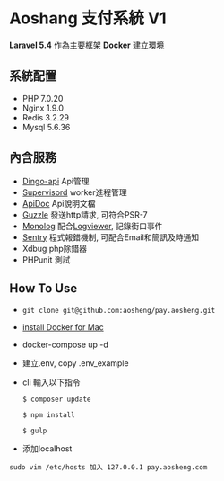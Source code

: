 # Aoshang 支付系統 V1

**Laravel 5.4** 作為主要框架
**Docker** 建立環境

## 系統配置

- PHP 7.0.20
- Nginx 1.9.0
- Redis 3.2.29
- Mysql 5.6.36

## 內含服務

- [Dingo-api](http://laravelacademy.org/post/3822.html) Api管理
- [Supervisord](http://supervisord.org/) worker進程管理
- [ApiDoc](http://apidocjs.com/) Api說明文檔
- [Guzzle](http://docs.guzzlephp.org/en/stable/) 發送http請求, 可符合PSR-7
- [Monolog](https://seldaek.github.io/monolog/) 配合[Logviewer](https://github.com/rap2hpoutre/laravel-log-viewer), 記錄街口事件
- [Sentry](Sentry.io) 程式報錯機制, 可配合Email和簡訊及時通知
- Xdbug php除錯器
- PHPunit 測試

## How To Use

- `git clone git@github.com:aosheng/pay.aosheng.git`

- [install Docker for Mac](https://docs.docker.com/docker-for-mac/install/)

- docker-compose up -d

- 建立.env, copy .env_example

- cli 輸入以下指令
    ``` 
    $ composer update
    
    $ npm install
    
    $ gulp
    ```
- 添加localhost

`sudo vim /etc/hosts 加入 127.0.0.1 pay.aosheng.com`
